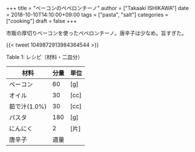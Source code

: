 +++
title = "ベーコンのペペロンチーノ"
author = ["Takaaki ISHIKAWA"]
date = 2018-10-10T14:10:00+09:00
tags = ["pasta", "salt"]
categories = ["cooking"]
draft = false
+++

市販の厚切りベーコンを使ったペペロンチーノ。唐辛子は少なめ。旨すぎた。

{{< tweet 1049872913984364544 >}}

<div class="table-caption">
  <span class="table-number">Table 1</span>:
  レシピ（材料・二皿分）
</div>

| 材料      | 分量 | 単位 |
|---------|----|----|
| ベーコン  | 60  | [g]  |
| オイル    | 30  | [cc] |
| 茹で汁(1.0%) | 30  | [cc] |
| パスタ    | 180 | [g]  |
| にんにく  | 2   | [片] |
| 唐辛子    | 適量 |      |
